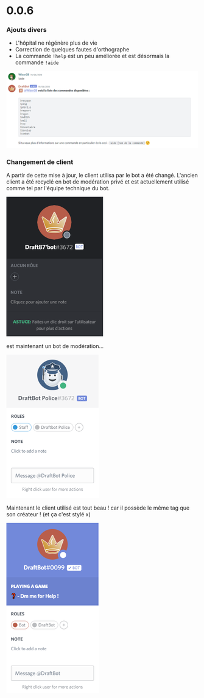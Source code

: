 # 0.0.6

### Ajouts divers

* L'hôpital ne régénère plus de vie
* Correction de quelques fautes d'orthographe
* La commande `!help` est un peu améliorée et est désormais la commande `!aide`

![Woahhh](../.gitbook/assets/image%20%2842%29.png)

### Changement de client

A partir de cette mise à jour, le client utilisa par le bot a été changé. L'ancien client a été recyclé en bot de modération privé et est actuellement utilisé comme tel par l'équipe technique du bot.

![Le premier client du bot...](../.gitbook/assets/image%20%2836%29.png)

est maintenant un bot de modération... 

![... n&apos;est pas mort ! il a juste &#xE9;t&#xE9; recycl&#xE9; !](../.gitbook/assets/image%20%2835%29.png)

Maintenant le client utilisé est tout beau ! car il possède le même tag que son créateur ! \(et ça c'est stylé x\)

![Ah et le bot est v&#xE9;rifi&#xE9; aussi maintenant !](../.gitbook/assets/image%20%2846%29.png)


